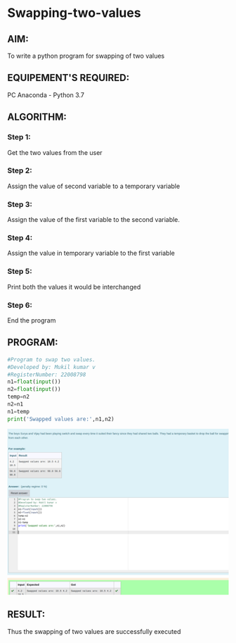 # Swapping-two-values
## AIM:
To write a python program for swapping of two values
## EQUIPEMENT'S REQUIRED: 
PC
Anaconda - Python 3.7
## ALGORITHM: 
### Step 1:
Get the two values from the user
### Step 2: 
Assign the value of second variable to a temporary variable 
### Step 3: 
Assign the value of the first variable to the second variable.
### Step 4:  
Assign the value in temporary variable to the first variable
### Step 5: 
Print both the values it would be interchanged
### Step 6: 
End the program
## PROGRAM:
````python
#Program to swap two values.
#Developed by: Mukil kumar v
#RegisterNumber: 22008798
n1=float(input())
n2=float(input())
temp=n2
n2=n1
n1=temp
print('Swapped values are:',n1,n2)
````
![program](/program.png)

## RESULT:
Thus the swapping of two values are successfully executed



